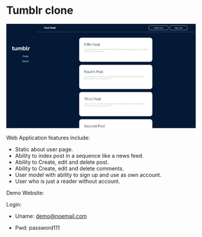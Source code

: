 # Tumblr clone

![](app/assets/images/tumblr.JPG)

Web Application features include:  

* Static about user page.
* Ability to index post in a sequence like a news feed.
* Ability to Create, edit and delete post.
* Ability to Create, edit and delete comments.
* User model with ability to sign up and use as own account.
* User who is just a reader without account.

Demo Website: 

Login: 

* Uname: demo@noemail.com

* Pwd: password111


